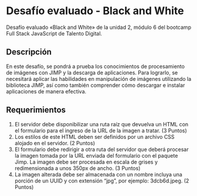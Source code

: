 # Desafío evaluado - Black and White

Desafío evaluado «Black and White» de la unidad 2, módulo 6 del bootcamp Full Stack JavaScript de Talento Digital.

## Descripción

En este desafío, se pondrá a prueba los conocimientos de procesamiento de imágenes
con JIMP y la descarga de aplicaciones. Para lograrlo, se necesitará aplicar las habilidades en
manipulación de imágenes utilizando la biblioteca JIMP, así como también comprender cómo
descargar e instalar aplicaciones de manera efectiva.

## Requerimientos

1. El servidor debe disponibilizar una ruta raíz que devuelva un HTML con el formulario
para el ingreso de la URL de la imagen a tratar. (3 Puntos)
2. Los estilos de este HTML deben ser definidos por un archivo CSS alojado en el
servidor. (2 Puntos)
3. El formulario debe redirigir a otra ruta del servidor que deberá procesar la imagen
tomada por la URL enviada del formulario con el paquete Jimp. La imagen debe ser
procesada en escala de grises y redimensionada a unos 350px de ancho. (3 Puntos)
4. La imagen alterada debe ser almacenada con un nombre incluya una porción de un
UUID y con extensión “jpg”, por ejemplo: 3dcb6d.jpeg. (2 Puntos)
